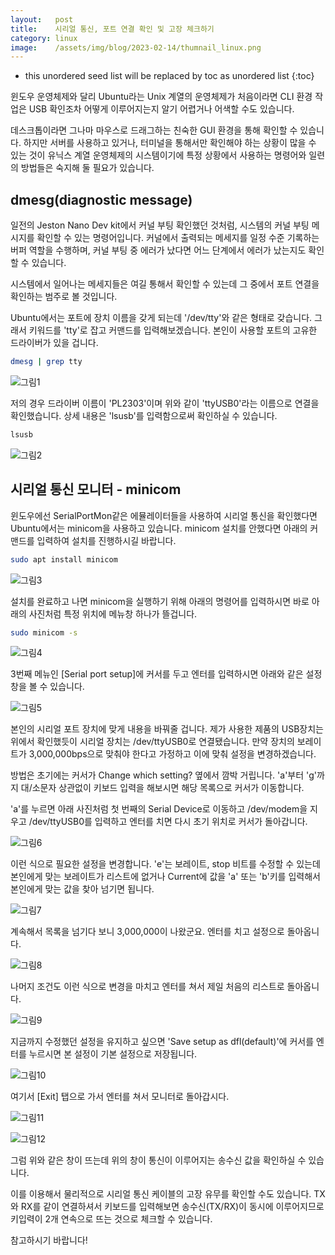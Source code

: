 ```yaml
---
layout:   post
title:    시리얼 통신, 포트 연결 확인 및 고장 체크하기
category: linux
image:    /assets/img/blog/2023-02-14/thumnail_linux.png
---
```


* this unordered seed list will be replaced by toc as unordered list
{:toc}

윈도우 운영체제와 달리 Ubuntu라는 Unix 계열의 운영체제가 처음이라면 CLI 환경 작업은 USB 확인조차 어떻게 이루어지는지 알기 어렵거나 어색할 수도 있습니다. 

데스크톱이라면 그나마 마우스로 드래그하는 친숙한 GUI 환경을 통해 확인할 수 있습니다. 하지만 서버를 사용하고 있거나, 터미널을 통해서만 확인해야 하는 상황이 많을 수 있는 것이 유닉스 계열 운영체제의 시스템이기에 특정 상황에서 사용하는 명령어와 일련의 방법들은 숙지해 둘 필요가 있습니다.

## dmesg(diagnostic message)

일전의 Jeston Nano Dev kit에서 커널 부팅 확인했던 것처럼, 시스템의 커널 부팅 메시지를 확인할 수 있는 명령어입니다. 커널에서 출력되는 메세지를 일정 수준 기록하는 버퍼 역할을 수행하며, 커널 부팅 중 에러가 났다면 어느 단계에서 에러가 났는지도 확인할 수 있습니다. 

시스템에서 일어나는 메세지들은 여길 통해서 확인할 수 있는데 그 중에서 포트 연결을 확인하는 범주로 볼 것입니다.

Ubuntu에서는 포트에 장치 이름을 갖게 되는데 '/dev/tty'와 같은 형태로 갖습니다. 그래서 키워드를 'tty'로 잡고 커맨드를 입력해보겠습니다. 본인이 사용할 포트의 고유한 드라이버가 있을 겁니다.

~~~bash
dmesg | grep tty
~~~

![그림1](https://github.com/BGAB0322/bgab.github.io/blob/main/assets/img/blog/2023-02-14/serial_port_check_1.png?raw=true)

저의 경우 드라이버 이름이 'PL2303'이며 위와 같이 'ttyUSB0'라는 이름으로 연결을 확인했습니다. 상세 내용은 'lsusb'를 입력함으로써 확인하실 수 있습니다.

~~~bash
lsusb
~~~

![그림2](https://github.com/BGAB0322/bgab.github.io/blob/main/assets/img/blog/2023-02-14/serial_port_check_2.png?raw=true)

## 시리얼 통신 모니터 - minicom

윈도우에선 SerialPortMon같은 에뮬레이터들을 사용하여 시리얼 통신을 확인했다면 Ubuntu에서는 minicom을 사용하고 있습니다. minicom 설치를 안했다면 아래의 커맨드를 입력하여 설치를 진행하시길 바랍니다.

~~~bash
sudo apt install minicom
~~~

![그림3](https://github.com/BGAB0322/bgab.github.io/blob/main/assets/img/blog/2023-02-14/serial_port_check_3.png?raw=true)

설치를 완료하고 나면 minicom을 실행하기 위해 아래의 명령어를 입력하시면 바로 아래의 사진처럼 특정 위치에 메뉴창 하나가 뜰겁니다.

~~~bash
sudo minicom -s
~~~

![그림4](https://github.com/BGAB0322/bgab.github.io/blob/main/assets/img/blog/2023-02-14/serial_port_check_4.png?raw=true)

3번째 메뉴인 [Serial port setup]에 커서를 두고 엔터를 입력하시면 아래와 같은 설정창을 볼 수 있습니다.

![그림5](https://github.com/BGAB0322/bgab.github.io/blob/main/assets/img/blog/2023-02-14/serial_port_check_5.png?raw=true)

본인의 시리얼 포트 장치에 맞게 내용을 바꿔줄 겁니다. 제가 사용한 제품의 USB장치는 위에서 확인했듯이 시리얼 장치는 /dev/ttyUSB0로 연결됐습니다. 만약 장치의 보레이트가 3,000,000bps으로 맞춰야 한다고 가정하고 이에 맞춰 설정을 변경하겠습니다.

방법은 초기에는 커서가 Change which setting? 옆에서 깜박 거립니다. 'a'부터 'g'까지 대/소문자 상관없이 키보드 입력을 해보시면 해당 목록으로 커서가 이동합니다.

'a'를 누르면 아래 사진처럼 첫 번째의 Serial Device로 이동하고 /dev/modem을 지우고 /dev/ttyUSB0를 입력하고 엔터를 치면 다시 초기 위치로 커서가 돌아갑니다.

![그림6](https://github.com/BGAB0322/bgab.github.io/blob/main/assets/img/blog/2023-02-14/serial_port_check_6.png?raw=true)

이런 식으로 필요한 설정을 변경합니다. 'e'는 보레이트, stop 비트를 수정할 수 있는데 본인에게 맞는 보레이트가 리스트에 없거나 Current에 값을 'a' 또는 'b'키를 입력해서 본인에게 맞는 값을 찾아 넘기면 됩니다.

![그림7](https://github.com/BGAB0322/bgab.github.io/blob/main/assets/img/blog/2023-02-14/serial_port_check_7.png?raw=true)

계속해서 목록을 넘기다 보니 3,000,000이 나왔군요. 엔터를 치고 설정으로 돌아옵니다.

![그림8](https://github.com/BGAB0322/bgab.github.io/blob/main/assets/img/blog/2023-02-14/serial_port_check_8.png?raw=true)

나머지 조건도 이런 식으로 변경을 마치고 엔터를 쳐서 제일 처음의 리스트로 돌아옵니다.

![그림9](https://github.com/BGAB0322/bgab.github.io/blob/main/assets/img/blog/2023-02-14/serial_port_check_9.png?raw=true)

지금까지 수정했던 설정을 유지하고 싶으면 'Save setup as dfl(default)'에 커서를 엔터를 누르시면 본 설정이 기본 설정으로 저장됩니다. 

![그림10](https://github.com/BGAB0322/bgab.github.io/blob/main/assets/img/blog/2023-02-14/serial_port_check_10.png?raw=true)

여기서 [Exit] 탭으로 가서 엔터를 쳐서 모니터로 돌아갑시다.

![그림11](https://github.com/BGAB0322/bgab.github.io/blob/main/assets/img/blog/2023-02-14/serial_port_check_11.png?raw=true)

![그림12](https://github.com/BGAB0322/bgab.github.io/blob/main/assets/img/blog/2023-02-14/serial_port_check_12.png?raw=true)

그럼 위와 같은 창이 뜨는데 위의 창이 통신이 이루어지는 송수신 값을 확인하실 수 있습니다.

이를 이용해서 물리적으로 시리얼 통신 케이블의 고장 유무를 확인할 수도 있습니다. TX와 RX를 같이 연결하셔서 키보드를 입력해보면 송수신(TX/RX)이 동시에 이루어지므로 키입력이 2개 연속으로 뜨는 것으로 체크할 수 있습니다.

참고하시기 바랍니다!